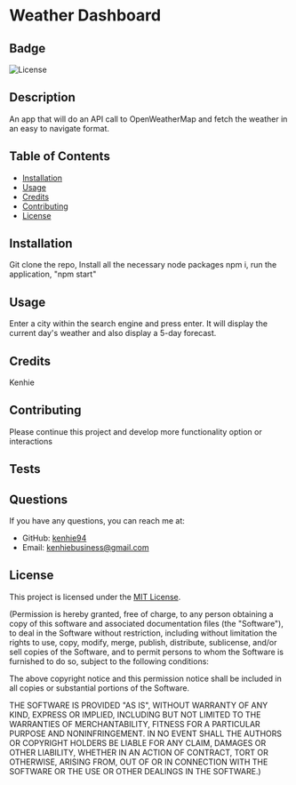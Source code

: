 # Weather Dashboard

## Badge

![License](https://img.shields.io/badge/License-MIT-yellow.svg)

## Description

An app that will do an API call to OpenWeatherMap and fetch the weather in an easy to navigate format.

## Table of Contents

- [Installation](#installation)
- [Usage](#usage)
- [Credits](#credits)
- [Contributing](#contributing)
- [License](#license)

## Installation

Git clone the repo, Install all the necessary node packages npm i, run the application, "npm start"

## Usage

Enter a city within the search engine and press enter. It will display the current day's weather and also display a 5-day forecast.

## Credits

Kenhie

## Contributing

Please continue this project and develop more functionality option or interactions

## Tests

## Questions

If you have any questions, you can reach me at:

- GitHub: [kenhie94](https://github.com/kenhie94)
- Email: kenhiebusiness@gmail.com

## License

This project is licensed under the [MIT License](<![License](https://opensource.org/licenses/MIT)>).

(Permission is hereby granted, free of charge, to any person obtaining a copy of this software and associated documentation files (the "Software"), to deal in the Software without restriction, including
without limitation the rights to use, copy, modify, merge, publish, distribute, sublicense, and/or sell copies of the Software, and to permit persons to whom the Software is furnished to do so, subject to the following conditions:

The above copyright notice and this permission notice shall be included in all copies or substantial portions of the Software.

THE SOFTWARE IS PROVIDED "AS IS", WITHOUT WARRANTY OF ANY KIND, EXPRESS OR IMPLIED, INCLUDING BUT NOT LIMITED TO THE WARRANTIES OF MERCHANTABILITY, FITNESS FOR A PARTICULAR PURPOSE AND NONINFRINGEMENT. IN NO EVENT SHALL THE AUTHORS OR COPYRIGHT HOLDERS BE LIABLE FOR ANY CLAIM, DAMAGES OR OTHER LIABILITY, WHETHER IN AN ACTION OF CONTRACT, TORT OR OTHERWISE, ARISING FROM, OUT OF OR IN CONNECTION WITH THE SOFTWARE OR THE USE OR OTHER DEALINGS IN THE SOFTWARE.)
